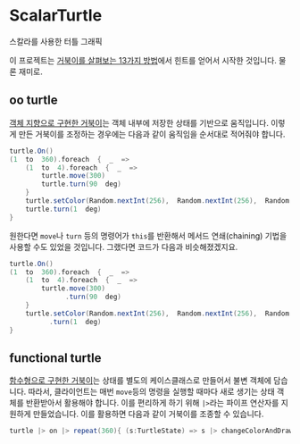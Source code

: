 #  ScalarTurtle

스칼라를  사용한  터틀  그래픽  

이  프로젝트는  [거북이를  살펴보는  13가지  방법](https://fsharpforfunandprofit.com/posts/13-ways-of-looking-at-a-turtle/)에서  힌트를  얻어서  시작한  것입니다.  물론  재미로.

##  oo  turtle

[객체 지향으로 구현한 거북이](https://github.com/enshahar/ScalarTurtle/tree/master/src/main/scala/com/enshahar/turtle/oo)는 객체 내부에 저장한 상태를 기반으로 움직입니다. 이렇게 만든 거북이를 조정하는 경우에는 다음과 같이 움직임을 순서대로 적어줘야 합니다.

```scala
turtle.On()
(1  to  360).foreach  {  _  =>
    (1  to  4).foreach  {  _  =>
        turtle.move(300)
        turtle.turn(90  deg)
    }
    turtle.setColor(Random.nextInt(256),  Random.nextInt(256),  Random.nextInt(256))
    turtle.turn(1  deg)
}
```

원한다면 `move`나 `turn` 등의 명령어가 `this`를 반환해서 메서드 연쇄(chaining) 기법을 사용할 수도 있었을 것입니다. 
그랬다면 코드가 다음과 비슷해졌겠지요.

```scala
turtle.On()
(1  to  360).foreach  {  _  =>
    (1  to  4).foreach  {  _  =>
        turtle.move(300)
              .turn(90  deg)
    }
    turtle.setColor(Random.nextInt(256),  Random.nextInt(256),  Random.nextInt(256))
          .turn(1  deg)
}
```

##  functional turtle

[함수형으로 구현한 거북이](https://github.com/enshahar/ScalarTurtle/tree/master/src/main/scala/com/enshahar/turtle/functional)는 상태를 별도의 케이스클래스로 만들어서 불변 객체에 담습니다. 따라서, 클라이언트는 매번 `move`등의 명령을 실행할 때마다 새로 생기는 상태 객체를 반환받아서 활용해야 합니다. 이를 편리하게 하기 위해 `|>`라는 파이프 연산자를 지원하게 만들었습니다. 
이를 활용하면 다음과 같이 거북이를 조종할 수 있습니다.

```scala
turtle |> on |> repeat(360){ (s:TurtleState) => s |> changeColorAndDrawRect |> turn(1 deg) } |> flush
```

